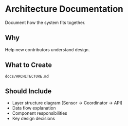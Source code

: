 # Architecture Documentation

Document how the system fits together.

## Why

Help new contributors understand design.

## What to Create

`docs/ARCHITECTURE.md`

## Should Include

- Layer structure diagram (Sensor → Coordinator → API)
- Data flow explanation
- Component responsibilities
- Key design decisions
